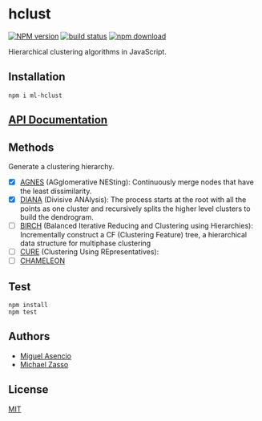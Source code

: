 # hclust

[![NPM version][npm-image]][npm-url]
[![build status][travis-image]][travis-url]
[![npm download][download-image]][download-url]

Hierarchical clustering algorithms in JavaScript.

## Installation

`npm i ml-hclust`

## [API Documentation](https://mljs.github.io/hclust/)

## Methods

Generate a clustering hierarchy.

- [x] [AGNES](http://dx.doi.org/10.1002/9780470316801.ch5) (AGglomerative NESting): Continuously merge nodes that have the least dissimilarity.
- [x] [DIANA](http://eu.wiley.com/WileyCDA/WileyTitle/productCd-0470276800.html) (Divisive ANAlysis): The process starts at the root with all the points as one cluster and recursively splits the higher level clusters to build the dendrogram.
- [ ] [BIRCH](http://www.cs.sfu.ca/CourseCentral/459/han/papers/zhang96.pdf) (Balanced Iterative Reducing and Clustering using Hierarchies): Incrementally construct a CF (Clustering Feature) tree, a hierarchical data structure for multiphase clustering
- [ ] [CURE](http://www.cs.bu.edu/fac/gkollios/ada05/LectNotes/guha98cure.pdf) (Clustering Using REpresentatives):
- [ ] [CHAMELEON](http://www.google.ch/url?sa=t&rct=j&q=&esrc=s&source=web&cd=1&ved=0CCQQFjAAahUKEwj6t4n_sZbGAhXDaxQKHXCLCmQ&url=http%3A%2F%2Fglaros.dtc.umn.edu%2Fgkhome%2Ffetch%2Fpapers%2FchameleonCOMPUTER99.pdf&ei=kDqBVfqvKsPXUfCWqqAG&usg=AFQjCNEYcGqCxN5N_GlP4Z__UF09aHegQg&sig2=9JkxZ5VS7iDbiJT-imX5Pg&bvm=bv.96041959,d.d24&cad=rja)

## Test

```console
npm install
npm test
```

## Authors

- [Miguel Asencio](https://github.com/maasencioh)
- [Michael Zasso](https://github.com/targos)

## License

[MIT](./LICENSE)

[npm-image]: https://img.shields.io/npm/v/ml-hclust.svg?style=flat-square
[npm-url]: https://npmjs.org/package/ml-hclust
[travis-image]: https://img.shields.io/travis/mljs/hclust/master.svg?style=flat-square
[travis-url]: https://travis-ci.org/mljs/hclust
[download-image]: https://img.shields.io/npm/dm/ml-hclust.svg?style=flat-square
[download-url]: https://npmjs.org/package/ml-hclust
